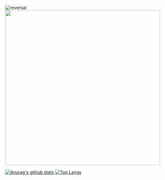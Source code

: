 ![reversal](https://capsule-render.vercel.app/api?height=200&type=waving&reversal=true&color=gradient&text=Mirim%20Sunwoo!)
<img src="https://user-images.githubusercontent.com/73941301/127765225-aea8418c-1a83-41bf-aee9-4292a0fe42f8.png" width="500">

[![Anurag's github stats](https://github-readme-stats.vercel.app/api?username=mirimSunwoo)](https://github.com/anuraghazra/github-readme-stats)
[![Top Langs](https://github-readme-stats.vercel.app/api/top-langs/?username=mirimSunwoo&layout=compact)](https://github.com/anuraghazra/github-readme-stats)
